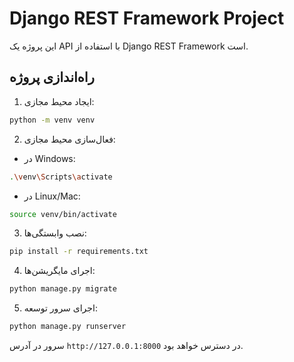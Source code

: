 # Django REST Framework Project

این پروژه یک API با استفاده از Django REST Framework است.

## راه‌اندازی پروژه

1. ایجاد محیط مجازی:
```bash
python -m venv venv
```

2. فعال‌سازی محیط مجازی:
- در Windows:
```bash
.\venv\Scripts\activate
```
- در Linux/Mac:
```bash
source venv/bin/activate
```

3. نصب وابستگی‌ها:
```bash
pip install -r requirements.txt
```

4. اجرای مایگریشن‌ها:
```bash
python manage.py migrate
```

5. اجرای سرور توسعه:
```bash
python manage.py runserver
```

سرور در آدرس `http://127.0.0.1:8000` در دسترس خواهد بود. 